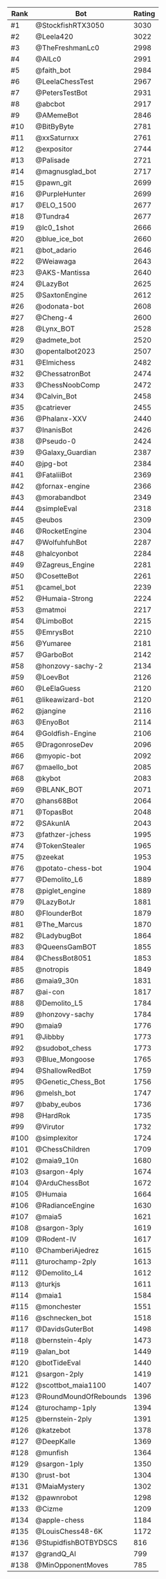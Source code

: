 Rank|Bot|Rating
---|---|---
#1|@StockfishRTX3050|3030
#2|@Leela420|3022
#3|@TheFreshmanLc0|2998
#4|@AILc0|2991
#5|@faith_bot|2984
#6|@LeelaChessTest|2967
#7|@PetersTestBot|2931
#8|@abcbot|2917
#9|@AMemeBot|2846
#10|@BitByByte|2781
#11|@xxSaturnxx|2761
#12|@expositor|2744
#13|@Palisade|2721
#14|@magnusglad_bot|2717
#15|@pawn_git|2699
#16|@PurpleHunter|2699
#17|@ELO_1500|2677
#18|@Tundra4|2677
#19|@lc0_1shot|2666
#20|@blue_ice_bot|2660
#21|@bot_adario|2646
#22|@Weiawaga|2643
#23|@AKS-Mantissa|2640
#24|@LazyBot|2625
#25|@SaxtonEngine|2612
#26|@odonata-bot|2608
#27|@Cheng-4|2600
#28|@Lynx_BOT|2528
#29|@admete_bot|2520
#30|@opentalbot2023|2507
#31|@Elmichess|2482
#32|@ChessatronBot|2474
#33|@ChessNoobComp|2472
#34|@Calvin_Bot|2458
#35|@catriever|2455
#36|@Phalanx-XXV|2440
#37|@InanisBot|2426
#38|@Pseudo-0|2424
#39|@Galaxy_Guardian|2387
#40|@jpg-bot|2384
#41|@FataliiBot|2369
#42|@fornax-engine|2366
#43|@morabandbot|2349
#44|@simpleEval|2318
#45|@eubos|2309
#46|@RocketEngine|2304
#47|@WolfuhfuhBot|2287
#48|@halcyonbot|2284
#49|@Zagreus_Engine|2281
#50|@CosetteBot|2261
#51|@camel_bot|2239
#52|@Humaia-Strong|2224
#53|@matmoi|2217
#54|@LimboBot|2215
#55|@EmrysBot|2210
#56|@Yumaree|2181
#57|@GarboBot|2142
#58|@honzovy-sachy-2|2134
#59|@LoevBot|2126
#60|@LeElaGuess|2120
#61|@likeawizard-bot|2120
#62|@jangine|2116
#63|@EnyoBot|2114
#64|@Goldfish-Engine|2106
#65|@DragonroseDev|2096
#66|@myopic-bot|2092
#67|@maello_bot|2085
#68|@kybot|2083
#69|@BLANK_BOT|2071
#70|@hans68Bot|2064
#71|@TopasBot|2048
#72|@SAkunIA|2043
#73|@fathzer-jchess|1995
#74|@TokenStealer|1965
#75|@zeekat|1953
#76|@potato-chess-bot|1904
#77|@Demolito_L6|1889
#78|@piglet_engine|1889
#79|@LazyBotJr|1881
#80|@FlounderBot|1879
#81|@The_Marcus|1870
#82|@LadybugBot|1864
#83|@QueensGamBOT|1855
#84|@ChessBot8051|1853
#85|@notropis|1849
#86|@maia9_30n|1831
#87|@ai-con|1817
#88|@Demolito_L5|1784
#89|@honzovy-sachy|1784
#90|@maia9|1776
#91|@Jibbby|1773
#92|@sudobot_chess|1773
#93|@Blue_Mongoose|1765
#94|@ShallowRedBot|1759
#95|@Genetic_Chess_Bot|1756
#96|@melsh_bot|1747
#97|@baby_eubos|1736
#98|@HardRok|1735
#99|@Virutor|1732
#100|@simplexitor|1724
#101|@ChessChildren|1709
#102|@maia9_10n|1680
#103|@sargon-4ply|1674
#104|@ArduChessBot|1672
#105|@Humaia|1664
#106|@RadianceEngine|1630
#107|@maia5|1621
#108|@sargon-3ply|1619
#109|@Rodent-IV|1617
#110|@ChamberiAjedrez|1615
#111|@turochamp-2ply|1613
#112|@Demolito_L4|1612
#113|@turkjs|1611
#114|@maia1|1584
#115|@monchester|1551
#116|@schnecken_bot|1518
#117|@DavidsGuterBot|1498
#118|@bernstein-4ply|1473
#119|@alan_bot|1449
#120|@botTideEval|1440
#121|@sargon-2ply|1419
#122|@scottbot_maia1100|1407
#123|@RoundMoundOfRebounds|1396
#124|@turochamp-1ply|1394
#125|@bernstein-2ply|1391
#126|@katzebot|1378
#127|@DeepKalle|1369
#128|@munfish|1364
#129|@sargon-1ply|1350
#130|@rust-bot|1304
#131|@MaiaMystery|1302
#132|@pawnrobot|1298
#133|@Cizme|1209
#134|@apple-chess|1184
#135|@LouisChess48-6K|1172
#136|@StupidfishBOTBYDSCS|816
#137|@grandQ_AI|799
#138|@MinOpponentMoves|785
